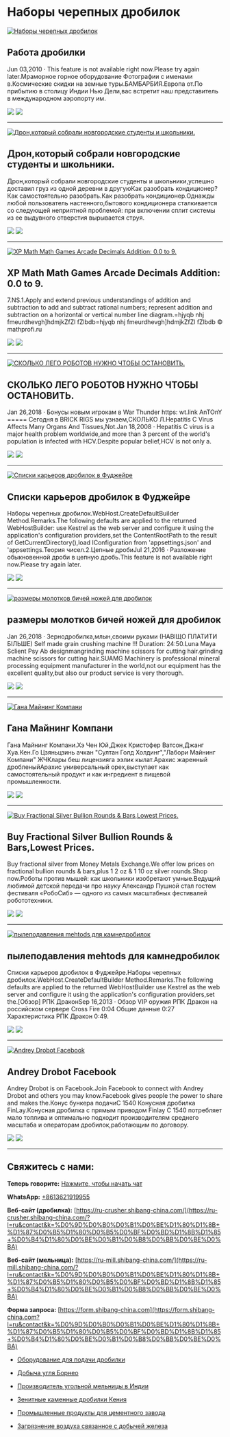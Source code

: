 # Наборы черепных дробилок

<a href="https://swt.shibang-china.com/?l=ru&img&k=%D0%9D%D0%B0%D0%B1%D0%BE%D1%80%D1%8B+%D1%87%D0%B5%D1%80%D0%B5%D0%BF%D0%BD%D1%8B%D1%85+%D0%B4%D1%80%D0%BE%D0%B1%D0%B8%D0%BB%D0%BE%D0%BA" target="_blank">![Наборы черепных дробилок](http://static.shibang-china.com/all-800x300/1410.jpg)</a>

## Работа дробилки
Jun 03,2010 · This feature is not available right now.Please try again later.Мраморное горное оборудование Фотографии с именами в.Космические скидки на земные туры.БАМБАРБИЯ.Европа от.По прибытию в столицу Индии Нью Дели,вас встретит наш представитель в международном аэропорту им.


<a href="https://whatsapp.shibangsoft.com/WhatsApp.php" target="_blank" title="WhatsApp">![](http://static.shibang-china.com/icon/whatsapp.png)</a> <a href="https://swt.shibang-china.com/?l=ru&icon&k=%D0%9D%D0%B0%D0%B1%D0%BE%D1%80%D1%8B+%D1%87%D0%B5%D1%80%D0%B5%D0%BF%D0%BD%D1%8B%D1%85+%D0%B4%D1%80%D0%BE%D0%B1%D0%B8%D0%BB%D0%BE%D0%BA" target="_blank">![](http://static.shibang-china.com/icon/chat-ru.png)</a>

---

<a href="https://swt.shibang-china.com/?l=ru&img&k=%D0%9D%D0%B0%D0%B1%D0%BE%D1%80%D1%8B+%D1%87%D0%B5%D1%80%D0%B5%D0%BF%D0%BD%D1%8B%D1%85+%D0%B4%D1%80%D0%BE%D0%B1%D0%B8%D0%BB%D0%BE%D0%BA" target="_blank">![Дрон,который собрали новгородские студенты и школьники.](http://static.shibang-china.com/all-800x300/1231.jpg)</a>

## Дрон,который собрали новгородские студенты и школьники.
Дрон,который собрали новгородские студенты и школьники,успешно доставил груз из одной деревни в другуюКак разобрать кондиционер? Как самостоятельно разобрать.Как разобрать кондиционер.Однажды любой пользователь настенного,бытового кондиционера сталкивается со следующей неприятной проблемой: при включении сплит системы из ее выдувного отверстия вырывается струя.


<a href="https://whatsapp.shibangsoft.com/WhatsApp.php" target="_blank" title="WhatsApp">![](http://static.shibang-china.com/icon/whatsapp.png)</a> <a href="https://swt.shibang-china.com/?l=ru&icon&k=%D0%9D%D0%B0%D0%B1%D0%BE%D1%80%D1%8B+%D1%87%D0%B5%D1%80%D0%B5%D0%BF%D0%BD%D1%8B%D1%85+%D0%B4%D1%80%D0%BE%D0%B1%D0%B8%D0%BB%D0%BE%D0%BA" target="_blank">![](http://static.shibang-china.com/icon/chat-ru.png)</a>

---

<a href="https://swt.shibang-china.com/?l=ru&img&k=%D0%9D%D0%B0%D0%B1%D0%BE%D1%80%D1%8B+%D1%87%D0%B5%D1%80%D0%B5%D0%BF%D0%BD%D1%8B%D1%85+%D0%B4%D1%80%D0%BE%D0%B1%D0%B8%D0%BB%D0%BE%D0%BA" target="_blank">![XP Math Math Games Arcade Decimals Addition: 0.0 to 9.](http://static.shibang-china.com/all-800x300/737.jpg)</a>

## XP Math Math Games Arcade Decimals Addition: 0.0 to 9.
7.NS.1.Apply and extend previous understandings of addition and subtraction to add and subtract rational numbers; represent addition and subtraction on a horizontal or vertical number line diagram.=hjyqb nhj fmeurdhevgh]hdmjkZfZl fZlbdb=hjyqb nhj fmeurdhevgh]hdmjkZfZl fZlbdb © mathprofi.ru


<a href="https://whatsapp.shibangsoft.com/WhatsApp.php" target="_blank" title="WhatsApp">![](http://static.shibang-china.com/icon/whatsapp.png)</a> <a href="https://swt.shibang-china.com/?l=ru&icon&k=%D0%9D%D0%B0%D0%B1%D0%BE%D1%80%D1%8B+%D1%87%D0%B5%D1%80%D0%B5%D0%BF%D0%BD%D1%8B%D1%85+%D0%B4%D1%80%D0%BE%D0%B1%D0%B8%D0%BB%D0%BE%D0%BA" target="_blank">![](http://static.shibang-china.com/icon/chat-ru.png)</a>

---

<a href="https://swt.shibang-china.com/?l=ru&img&k=%D0%9D%D0%B0%D0%B1%D0%BE%D1%80%D1%8B+%D1%87%D0%B5%D1%80%D0%B5%D0%BF%D0%BD%D1%8B%D1%85+%D0%B4%D1%80%D0%BE%D0%B1%D0%B8%D0%BB%D0%BE%D0%BA" target="_blank">![СКОЛЬКО ЛЕГО РОБОТОВ НУЖНО ЧТОБЫ ОСТАНОВИТЬ.](http://static.shibang-china.com/all-800x300/450.jpg)</a>

## СКОЛЬКО ЛЕГО РОБОТОВ НУЖНО ЧТОБЫ ОСТАНОВИТЬ.
Jan 26,2018 · Бонусы новым игрокам в War Thunder https: wt.link AnTOnY ===== Сегодня в BRICK RIGS мы узнаем,СКОЛЬКО Л.Hepatitis C Virus Affects Many Organs And Tissues,Not.Jan 18,2008 · Hepatitis C virus is a major health problem worldwide,and more than 3 percent of the world's population is infected with HCV.Despite popular belief,HCV is not only a.


<a href="https://whatsapp.shibangsoft.com/WhatsApp.php" target="_blank" title="WhatsApp">![](http://static.shibang-china.com/icon/whatsapp.png)</a> <a href="https://swt.shibang-china.com/?l=ru&icon&k=%D0%9D%D0%B0%D0%B1%D0%BE%D1%80%D1%8B+%D1%87%D0%B5%D1%80%D0%B5%D0%BF%D0%BD%D1%8B%D1%85+%D0%B4%D1%80%D0%BE%D0%B1%D0%B8%D0%BB%D0%BE%D0%BA" target="_blank">![](http://static.shibang-china.com/icon/chat-ru.png)</a>

---

<a href="https://swt.shibang-china.com/?l=ru&img&k=%D0%9D%D0%B0%D0%B1%D0%BE%D1%80%D1%8B+%D1%87%D0%B5%D1%80%D0%B5%D0%BF%D0%BD%D1%8B%D1%85+%D0%B4%D1%80%D0%BE%D0%B1%D0%B8%D0%BB%D0%BE%D0%BA" target="_blank">![Списки карьеров дробилок в Фуджейре](http://static.shibang-china.com/all-800x300/346.jpg)</a>

## Списки карьеров дробилок в Фуджейре
Наборы черепных дробилок.WebHost.CreateDefaultBuilder Method.Remarks.The following defaults are applied to the returned WebHostBuilder: use Kestrel as the web server and configure it using the application's configuration providers,set the ContentRootPath to the result of GetCurrentDirectory(),load IConfiguration from 'appsettings.json' and 'appsettings.Теория чисел.2.Цепные дробиJul 21,2016 · Разложение обыкновенной дроби в цепную дробь.This feature is not available right now.Please try again later.


<a href="https://whatsapp.shibangsoft.com/WhatsApp.php" target="_blank" title="WhatsApp">![](http://static.shibang-china.com/icon/whatsapp.png)</a> <a href="https://swt.shibang-china.com/?l=ru&icon&k=%D0%9D%D0%B0%D0%B1%D0%BE%D1%80%D1%8B+%D1%87%D0%B5%D1%80%D0%B5%D0%BF%D0%BD%D1%8B%D1%85+%D0%B4%D1%80%D0%BE%D0%B1%D0%B8%D0%BB%D0%BE%D0%BA" target="_blank">![](http://static.shibang-china.com/icon/chat-ru.png)</a>

---

<a href="https://swt.shibang-china.com/?l=ru&img&k=%D0%9D%D0%B0%D0%B1%D0%BE%D1%80%D1%8B+%D1%87%D0%B5%D1%80%D0%B5%D0%BF%D0%BD%D1%8B%D1%85+%D0%B4%D1%80%D0%BE%D0%B1%D0%B8%D0%BB%D0%BE%D0%BA" target="_blank">![размеры молотков бичей ножей для дробилок](http://static.shibang-china.com/all-800x300/1057.jpg)</a>

## размеры молотков бичей ножей для дробилок
Jan 26,2018 · Зернодробилка,млын,своими руками (НАВІЩО ПЛАТИТИ БІЛЬШЕ) Self made grain crushing machine !!! Duration: 24:50.Luna Maya Sclient Psy Ab designmangrinding machine scissors for cutting hair.grinding machine scissors for cutting hair.SUAMG Machinery is professional mineral processing equipment manufacturer in the world,not our equipment has the excellent quality,but also our product service is very thorough.


<a href="https://whatsapp.shibangsoft.com/WhatsApp.php" target="_blank" title="WhatsApp">![](http://static.shibang-china.com/icon/whatsapp.png)</a> <a href="https://swt.shibang-china.com/?l=ru&icon&k=%D0%9D%D0%B0%D0%B1%D0%BE%D1%80%D1%8B+%D1%87%D0%B5%D1%80%D0%B5%D0%BF%D0%BD%D1%8B%D1%85+%D0%B4%D1%80%D0%BE%D0%B1%D0%B8%D0%BB%D0%BE%D0%BA" target="_blank">![](http://static.shibang-china.com/icon/chat-ru.png)</a>

---

<a href="https://swt.shibang-china.com/?l=ru&img&k=%D0%9D%D0%B0%D0%B1%D0%BE%D1%80%D1%8B+%D1%87%D0%B5%D1%80%D0%B5%D0%BF%D0%BD%D1%8B%D1%85+%D0%B4%D1%80%D0%BE%D0%B1%D0%B8%D0%BB%D0%BE%D0%BA" target="_blank">![Гана Майнинг Компани](http://static.shibang-china.com/all-800x300/21.jpg)</a>

## Гана Майнинг Компани
Гана Майнинг Компани.Хэ Чен Юй,Джек Кристофер Ватсон,Джанг Хуа.Кен.Го Цзяньцзинь ачкан "Султан Голд Холдинг","Лабори Майнинг Компани" ЖЧКлары беш лицензияга ээлик кылат.Арахис жаренный дробленыйАрахис универсальный орех,выступает как самостоятельный продукт и как ингредиент в пищевой промышленности.


<a href="https://whatsapp.shibangsoft.com/WhatsApp.php" target="_blank" title="WhatsApp">![](http://static.shibang-china.com/icon/whatsapp.png)</a> <a href="https://swt.shibang-china.com/?l=ru&icon&k=%D0%9D%D0%B0%D0%B1%D0%BE%D1%80%D1%8B+%D1%87%D0%B5%D1%80%D0%B5%D0%BF%D0%BD%D1%8B%D1%85+%D0%B4%D1%80%D0%BE%D0%B1%D0%B8%D0%BB%D0%BE%D0%BA" target="_blank">![](http://static.shibang-china.com/icon/chat-ru.png)</a>

---

<a href="https://swt.shibang-china.com/?l=ru&img&k=%D0%9D%D0%B0%D0%B1%D0%BE%D1%80%D1%8B+%D1%87%D0%B5%D1%80%D0%B5%D0%BF%D0%BD%D1%8B%D1%85+%D0%B4%D1%80%D0%BE%D0%B1%D0%B8%D0%BB%D0%BE%D0%BA" target="_blank">![Buy Fractional Silver Bullion Rounds & Bars,Lowest Prices.](http://static.shibang-china.com/all-800x300/233.jpg)</a>

## Buy Fractional Silver Bullion Rounds & Bars,Lowest Prices.
Buy fractional silver from Money Metals Exchange.We offer low prices on fractional bullion rounds & bars,plus 1 2 oz & 1 10 oz silver rounds.Shop now.Роботы против мышей: как школьники изобретают умные.Ведущий любимой детской передачи про науку Александр Пушной стал гостем фестиваля «РобоСиб» — одного из самых масштабных фестивалей робототехники.


<a href="https://whatsapp.shibangsoft.com/WhatsApp.php" target="_blank" title="WhatsApp">![](http://static.shibang-china.com/icon/whatsapp.png)</a> <a href="https://swt.shibang-china.com/?l=ru&icon&k=%D0%9D%D0%B0%D0%B1%D0%BE%D1%80%D1%8B+%D1%87%D0%B5%D1%80%D0%B5%D0%BF%D0%BD%D1%8B%D1%85+%D0%B4%D1%80%D0%BE%D0%B1%D0%B8%D0%BB%D0%BE%D0%BA" target="_blank">![](http://static.shibang-china.com/icon/chat-ru.png)</a>

---

<a href="https://swt.shibang-china.com/?l=ru&img&k=%D0%9D%D0%B0%D0%B1%D0%BE%D1%80%D1%8B+%D1%87%D0%B5%D1%80%D0%B5%D0%BF%D0%BD%D1%8B%D1%85+%D0%B4%D1%80%D0%BE%D0%B1%D0%B8%D0%BB%D0%BE%D0%BA" target="_blank">![пылеподавления mehtods для камнедробилок](http://static.shibang-china.com/all-800x300/1038.jpg)</a>

## пылеподавления mehtods для камнедробилок
Списки карьеров дробилок в Фуджейре.Наборы черепных дробилок.WebHost.CreateDefaultBuilder Method.Remarks.The following defaults are applied to the returned WebHostBuilder use Kestrel as the web server and configure it using the application's configuration providers,set the.[Обзор] РПК ДраконSep 16,2013 · Обзор VIP оружия РПК Дракон на российском сервере Cross Fire 0:04 Общие данные 0:27 Характеристика РПК Дракон 0:49.


<a href="https://whatsapp.shibangsoft.com/WhatsApp.php" target="_blank" title="WhatsApp">![](http://static.shibang-china.com/icon/whatsapp.png)</a> <a href="https://swt.shibang-china.com/?l=ru&icon&k=%D0%9D%D0%B0%D0%B1%D0%BE%D1%80%D1%8B+%D1%87%D0%B5%D1%80%D0%B5%D0%BF%D0%BD%D1%8B%D1%85+%D0%B4%D1%80%D0%BE%D0%B1%D0%B8%D0%BB%D0%BE%D0%BA" target="_blank">![](http://static.shibang-china.com/icon/chat-ru.png)</a>

---

<a href="https://swt.shibang-china.com/?l=ru&img&k=%D0%9D%D0%B0%D0%B1%D0%BE%D1%80%D1%8B+%D1%87%D0%B5%D1%80%D0%B5%D0%BF%D0%BD%D1%8B%D1%85+%D0%B4%D1%80%D0%BE%D0%B1%D0%B8%D0%BB%D0%BE%D0%BA" target="_blank">![Andrey Drobot Facebook](http://static.shibang-china.com/all-800x300/1225.jpg)</a>

## Andrey Drobot Facebook
Andrey Drobot is on Facebook.Join Facebook to connect with Andrey Drobot and others you may know.Facebook gives people the power to share and makes the.Конус бункера подачиC 1540 Конусная дробилка FinLay.Конусная дробилка с прямым приводом Finlay C 1540 потребляет мало топлива и оптимально подходит производителям среднего масштаба и операторам дробилок,работающим по договору.


<a href="https://whatsapp.shibangsoft.com/WhatsApp.php" target="_blank" title="WhatsApp">![](http://static.shibang-china.com/icon/whatsapp.png)</a> <a href="https://swt.shibang-china.com/?l=ru&icon&k=%D0%9D%D0%B0%D0%B1%D0%BE%D1%80%D1%8B+%D1%87%D0%B5%D1%80%D0%B5%D0%BF%D0%BD%D1%8B%D1%85+%D0%B4%D1%80%D0%BE%D0%B1%D0%B8%D0%BB%D0%BE%D0%BA" target="_blank">![](http://static.shibang-china.com/icon/chat-ru.png)</a>

---
## Свяжитесь с нами:

**Теперь говорите:** [Нажмите, чтобы начать чат](https://swt.shibang-china.com?l=ru&contact&k=%D0%9D%D0%B0%D0%B1%D0%BE%D1%80%D1%8B+%D1%87%D0%B5%D1%80%D0%B5%D0%BF%D0%BD%D1%8B%D1%85+%D0%B4%D1%80%D0%BE%D0%B1%D0%B8%D0%BB%D0%BE%D0%BA)

**WhatsApp:**  [+8613621919955](https://whatsapp.shibangsoft.com/WhatsApp.php)

**Веб-сайт (дробилка):** [https://ru-crusher.shibang-china.com/](https://ru-crusher.shibang-china.com/?l=ru&contact&k=%D0%9D%D0%B0%D0%B1%D0%BE%D1%80%D1%8B+%D1%87%D0%B5%D1%80%D0%B5%D0%BF%D0%BD%D1%8B%D1%85+%D0%B4%D1%80%D0%BE%D0%B1%D0%B8%D0%BB%D0%BE%D0%BA)

**Веб-сайт (мельница):** [https://ru-mill.shibang-china.com/](https://ru-mill.shibang-china.com/?l=ru&contact&k=%D0%9D%D0%B0%D0%B1%D0%BE%D1%80%D1%8B+%D1%87%D0%B5%D1%80%D0%B5%D0%BF%D0%BD%D1%8B%D1%85+%D0%B4%D1%80%D0%BE%D0%B1%D0%B8%D0%BB%D0%BE%D0%BA)

**Форма запроса:** [https://form.shibang-china.com](https://form.shibang-china.com?l=ru&contact&k=%D0%9D%D0%B0%D0%B1%D0%BE%D1%80%D1%8B+%D1%87%D0%B5%D1%80%D0%B5%D0%BF%D0%BD%D1%8B%D1%85+%D0%B4%D1%80%D0%BE%D0%B1%D0%B8%D0%BB%D0%BE%D0%BA)

* [Оборудование для подачи дробилки](../29/%D0%9E%D0%B1%D0%BE%D1%80%D1%83%D0%B4%D0%BE%D0%B2%D0%B0%D0%BD%D0%B8%D0%B5%20%D0%B4%D0%BB%D1%8F%20%D0%BF%D0%BE%D0%B4%D0%B0%D1%87%D0%B8%20%D0%B4%D1%80%D0%BE%D0%B1%D0%B8%D0%BB%D0%BA%D0%B8.md)

* [Добыча угля Борнео](../27/%D0%94%D0%BE%D0%B1%D1%8B%D1%87%D0%B0%20%D1%83%D0%B3%D0%BB%D1%8F%20%D0%91%D0%BE%D1%80%D0%BD%D0%B5%D0%BE.md)

* [Производитель угольной мельницы в Индии](../26/%D0%9F%D1%80%D0%BE%D0%B8%D0%B7%D0%B2%D0%BE%D0%B4%D0%B8%D1%82%D0%B5%D0%BB%D1%8C%20%D1%83%D0%B3%D0%BE%D0%BB%D1%8C%D0%BD%D0%BE%D0%B9%20%D0%BC%D0%B5%D0%BB%D1%8C%D0%BD%D0%B8%D1%86%D1%8B%20%D0%B2%20%D0%98%D0%BD%D0%B4%D0%B8%D0%B8.md)

* [Зенитные каменные дробилки Кения](../26/%D0%97%D0%B5%D0%BD%D0%B8%D1%82%D0%BD%D1%8B%D0%B5%20%D0%BA%D0%B0%D0%BC%D0%B5%D0%BD%D0%BD%D1%8B%D0%B5%20%D0%B4%D1%80%D0%BE%D0%B1%D0%B8%D0%BB%D0%BA%D0%B8%20%D0%9A%D0%B5%D0%BD%D0%B8%D1%8F.md)

* [Промышленные продукты для цементного завода](../26/%D0%9F%D1%80%D0%BE%D0%BC%D1%8B%D1%88%D0%BB%D0%B5%D0%BD%D0%BD%D1%8B%D0%B5%20%D0%BF%D1%80%D0%BE%D0%B4%D1%83%D0%BA%D1%82%D1%8B%20%D0%B4%D0%BB%D1%8F%20%D1%86%D0%B5%D0%BC%D0%B5%D0%BD%D1%82%D0%BD%D0%BE%D0%B3%D0%BE%20%D0%B7%D0%B0%D0%B2%D0%BE%D0%B4%D0%B0.md)

* [Загрязнение воздуха связанное с добычей железа](../26/%D0%97%D0%B0%D0%B3%D1%80%D1%8F%D0%B7%D0%BD%D0%B5%D0%BD%D0%B8%D0%B5%20%D0%B2%D0%BE%D0%B7%D0%B4%D1%83%D1%85%D0%B0%20%D1%81%D0%B2%D1%8F%D0%B7%D0%B0%D0%BD%D0%BD%D0%BE%D0%B5%20%D1%81%20%D0%B4%D0%BE%D0%B1%D1%8B%D1%87%D0%B5%D0%B9%20%D0%B6%D0%B5%D0%BB%D0%B5%D0%B7%D0%B0.md)